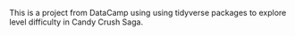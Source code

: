 This is a project from DataCamp using using tidyverse packages to explore level difficulty in Candy Crush Saga.
